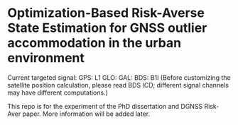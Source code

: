 # Optimization-Based Risk-Averse State Estimation for GNSS outlier accommodation in the urban environment

Current targeted signal:
GPS: L1
GLO:
GAL:
BDS: B1I (Before customizing the satellite position calculation, please read BDS ICD; different signal channels may have different computations.)

This repo is for the experiment of the PhD dissertation and DGNSS Risk-Aver paper. More information will be added later.
